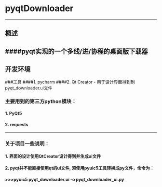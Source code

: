 # pyqtDownloader
---
## 概述
####pyqt实现的一个多线/进/协程的桌面版下载器
---
## 开发环境
###工具
####1. pycharm
####2. Qt Creator - 用于设计界面得到到pyqt_downloader.ui文件
### 主要用到的第三方python模块：
#### 1. PyQt5
#### 2. requests 
---
### 关于项目一些说明：
#### 1. 界面的设计使用QtCreator设计得到并生成ui文件
#### 2. pyqt并不能直接使用qt的ui文件, 须使用pyuic5工具转换成py文件，命令为：
#### >>>pyuic5 pyqt_downloader.ui -o pyqt_downloader_ui.py
